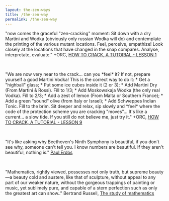 ```yaml
---
layout: the-zen-ways
title: /the-zen-way
permalink: /the-zen-way
---
```


<p>"now comes the graceful "zen-cracking" moment: Sit down with a dry Martini and Wodka (obviously only russian Wodka will do) and contemplate the printing of the various mutant locations. Feel, perceive, empathize! Look closely at the locations that have changed in the snap compares. Analyse, interpretate, evaluate."
+ORC, <a href="http://www.textfiles.com/piracy/CRACKING/howto1.txt" target="_blank" rel="noopener noreferrer">HOW TO CRACK, A TUTORIAL - LESSON 1</a></p>

<br>

<p>"We are now very near to the crack... can you *feel* it? If not, prepare yourself a good Martini Vodka!
This is the correct way to do it:
 * Get a "highball" glass;
 * Put some ice cubes inside it (2 or 3);
 * Add Martini Dry (From Martini & Rossi). Fill to 1/3;
 * Add Moskowskaja Wodka (the only real Vodka). Fill to 2/3;
 * Add a zest of lemon (From Malta or Southern France);
 * Add a green "sound" olive (from Italy or Israel);
 * Add Schweppes Indian Tonic. Fill to the brim.
Sit deeper and relax, sip slowly and *feel* where the code of the protection scheme you are cracking "moves"... It's like a current... a slow tide. If you still do not believe me, just try it."
+ORC, <a href="http://www.textfiles.com/piracy/CRACKING/howto1.txt" target="_blank" rel="noopener noreferrer">HOW TO CRACK, A TUTORIAL - LESSON 9</a></p>

<br>

<p>"It's like asking why Beethoven's Ninth Symphony is beautiful, if you don't see why, someone can't tell you. I know numbers are beautiful. If they aren't beautiful, nothing is." <a href="https://bobson.ludost.net/copycrime/35559997-Man-Who-Loved-Only-Numbers-Paul-Hoffman.pdf#page=53" target="_blank" rel="noopener noreferrer">Paul Erdös</a></p>

<br>

<p>"Mathematics, rightly viewed, possesses not only truth, but supreme beauty—a beauty cold and austere, like that of sculpture, without appeal to any part of our weaker nature, without the gorgeous trappings of painting or music, yet sublimely pure, and capable of a stern perfection such as only the greatest art can show.." Bertrand Russell, <a href="https://revistaliterariakatharsis.org/myslog.pdf#page=27" target="_blank" rel="noopener noreferrer">The study of mathematics</a></p>
